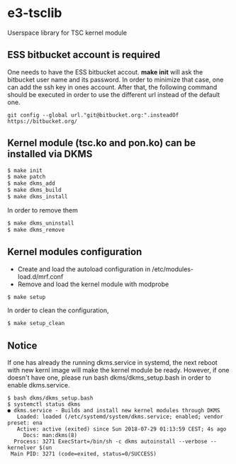 # e3-tsclib
Userspace library for TSC kernel module

## ESS bitbucket account is required

One needs to have the ESS bitbucket accout. **make init** will ask the bitbucket user name and its password. In order to minimize that case, one can add the ssh key in ones account. After that, the following command should be executed in order to use the different url instead of the default one.


```
git config --global url."git@bitbucket.org:".insteadOf https://bitbucket.org/
```


## Kernel module (tsc.ko and pon.ko) can be installed via DKMS


```sh
$ make init
$ make patch
$ make dkms_add
$ make dkms_build
$ make dkms_install
```

In order to remove them

```sh
$ make dkms_uninstall
$ make dkms_remove
```

## Kernel modules configuration

* Create and load the autoload configuration in /etc/modules-load.d/mrf.conf
* Remove and load the kernel module with modprobe

```sh
$ make setup
```

In order to clean the configuration,

```sh
$ make setup_clean
```

## Notice
If one has already the running dkms.service in systemd, the next reboot with new kernl image will make the kernel module be ready. However, if one doesn't have one, please run bash dkms/dkms_setup.bash in order to enable dkms.service.

```
$ bash dkms/dkms_setup.bash
$ systemctl status dkms
● dkms.service - Builds and install new kernel modules through DKMS
   Loaded: loaded (/etc/systemd/system/dkms.service; enabled; vendor preset: ena
   Active: active (exited) since Sun 2018-07-29 01:13:59 CEST; 4s ago
     Docs: man:dkms(8)
  Process: 3271 ExecStart=/bin/sh -c dkms autoinstall --verbose --kernelver $(un
 Main PID: 3271 (code=exited, status=0/SUCCESS)
